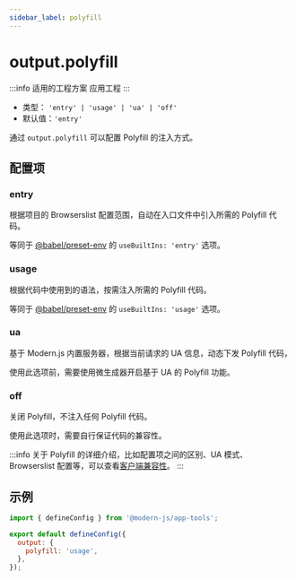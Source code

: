 ```yaml
---
sidebar_label: polyfill
---
```


# output.polyfill

:::info 适用的工程方案
应用工程
:::

- 类型： `'entry' | 'usage' | 'ua' | 'off'`
- 默认值：`'entry'`

通过 `output.polyfill` 可以配置 Polyfill 的注入方式。

## 配置项

### entry

根据项目的 Browserslist 配置范围，自动在入口文件中引入所需的 Polyfill 代码。

等同于 [@babel/preset-env](https://babeljs.io/docs/en/babel-preset-env) 的 `useBuiltIns: 'entry'` 选项。

### usage

根据代码中使用到的语法，按需注入所需的 Polyfill 代码。

等同于 [@babel/preset-env](https://babeljs.io/docs/en/babel-preset-env) 的 `useBuiltIns: 'usage'` 选项。

### ua

基于 Modern.js 内置服务器，根据当前请求的 UA 信息，动态下发 Polyfill 代码，

使用此选项前，需要使用微生成器开启基于 UA 的 Polyfill 功能。

### off

关闭 Polyfill，不注入任何 Polyfill 代码。

使用此选项时，需要自行保证代码的兼容性。

:::info
关于 Polyfill 的详细介绍，比如配置项之间的区别、UA 模式、Browserslist 配置等，可以查看[客户端兼容性](/docs/guides/usages/compatibility)。
:::

## 示例

```js title="modern.config.js"
import { defineConfig } from '@modern-js/app-tools';

export default defineConfig({
  output: {
    polyfill: 'usage',
  },
});
```
